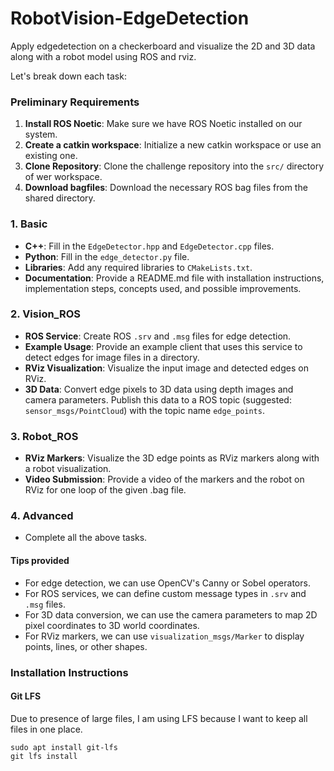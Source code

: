 # RobotVision-EdgeDetection
Apply edgedetection on a checkerboard and visualize the 2D and 3D data along with a robot model using ROS and rviz.

Let's break down each task:

### Preliminary Requirements
1. **Install ROS Noetic**: Make sure we have ROS Noetic installed on our system.
2. **Create a catkin workspace**: Initialize a new catkin workspace or use an existing one.
3. **Clone Repository**: Clone the challenge repository into the `src/` directory of wer workspace.
4. **Download bagfiles**: Download the necessary ROS bag files from the shared directory.

### 1. Basic
- **C++**: Fill in the `EdgeDetector.hpp` and `EdgeDetector.cpp` files.
- **Python**: Fill in the `edge_detector.py` file.
- **Libraries**: Add any required libraries to `CMakeLists.txt`.
- **Documentation**: Provide a README.md file with installation instructions, implementation steps, concepts used, and possible improvements.

### 2. Vision_ROS
- **ROS Service**: Create ROS `.srv` and `.msg` files for edge detection.
- **Example Usage**: Provide an example client that uses this service to detect edges for image files in a directory.
- **RViz Visualization**: Visualize the input image and detected edges on RViz.
- **3D Data**: Convert edge pixels to 3D data using depth images and camera parameters. Publish this data to a ROS topic (suggested: `sensor_msgs/PointCloud`) with the topic name `edge_points`.

### 3. Robot_ROS
- **RViz Markers**: Visualize the 3D edge points as RViz markers along with a robot visualization.
- **Video Submission**: Provide a video of the markers and the robot on RViz for one loop of the given .bag file.

### 4. Advanced
- Complete all the above tasks.

#### Tips provided
- For edge detection, we can use OpenCV's Canny or Sobel operators.
- For ROS services, we can define custom message types in `.srv` and `.msg` files.
- For 3D data conversion, we can use the camera parameters to map 2D pixel coordinates to 3D world coordinates.
- For RViz markers, we can use `visualization_msgs/Marker` to display points, lines, or other shapes.


### Installation Instructions

#### Git LFS 
Due to presence of large files, I am using LFS because I want to keep all files in one place.
```
sudo apt install git-lfs
git lfs install
```